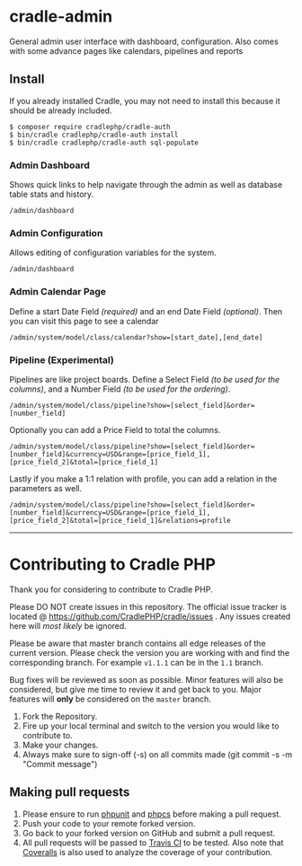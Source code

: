 # cradle-admin

General admin user interface with dashboard, configuration. Also comes with some
advance pages like calendars, pipelines and reports

## Install

If you already installed Cradle, you may not need to install this because it
should be already included.

```
$ composer require cradlephp/cradle-auth
$ bin/cradle cradlephp/cradle-auth install
$ bin/cradle cradlephp/cradle-auth sql-populate
```

### Admin Dashboard

Shows quick links to help navigate through the admin as well as database table
stats and history.

```
/admin/dashboard
```

### Admin Configuration

Allows editing of configuration variables for the system.

```
/admin/dashboard
```

### Admin Calendar Page

Define a start Date Field *(required)* and an end Date Field *(optional)*.
Then you can visit this page to see a calendar

```
/admin/system/model/class/calendar?show=[start_date],[end_date]
```

### Pipeline (Experimental)

Pipelines are like project boards. Define a Select Field *(to be used for the columns)*, and a Number Field *(to be used for the ordering)*.

```
/admin/system/model/class/pipeline?show=[select_field]&order=[number_field]
```

Optionally you can add a Price Field to total the columns.

```
/admin/system/model/class/pipeline?show=[select_field]&order=[number_field]&currency=USD&range=[price_field_1],[price_field_2]&total=[price_field_1]
```

Lastly if you make a 1:1 relation with profile, you can add a relation in the parameters as well.

```
/admin/system/model/class/pipeline?show=[select_field]&order=[number_field]&currency=USD&range=[price_field_1],[price_field_2]&total=[price_field_1]&relations=profile
```

----

<a name="contributing"></a>
# Contributing to Cradle PHP

Thank you for considering to contribute to Cradle PHP.

Please DO NOT create issues in this repository. The official issue tracker is located @ https://github.com/CradlePHP/cradle/issues . Any issues created here will *most likely* be ignored.

Please be aware that master branch contains all edge releases of the current version. Please check the version you are working with and find the corresponding branch. For example `v1.1.1` can be in the `1.1` branch.

Bug fixes will be reviewed as soon as possible. Minor features will also be considered, but give me time to review it and get back to you. Major features will **only** be considered on the `master` branch.

1. Fork the Repository.
2. Fire up your local terminal and switch to the version you would like to
contribute to.
3. Make your changes.
4. Always make sure to sign-off (-s) on all commits made (git commit -s -m "Commit message")

## Making pull requests

1. Please ensure to run [phpunit](https://phpunit.de/) and
[phpcs](https://github.com/squizlabs/PHP_CodeSniffer) before making a pull request.
2. Push your code to your remote forked version.
3. Go back to your forked version on GitHub and submit a pull request.
4. All pull requests will be passed to [Travis CI](https://travis-ci.org/CradlePHP/cradle-admin) to be tested. Also note that [Coveralls](https://coveralls.io/github/CradlePHP/cradle-admin) is also used to analyze the coverage of your contribution.
